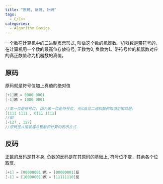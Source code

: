 ```yaml
---
title: "原码, 反码, 补码"
tags:
  - C/C++
categories:
  - Algorithm Basics
---
```

一个数在计算机中的二进制表示形式,  叫做这个数的机器数。机器数是带符号的，在计算机用一个数的最高位存放符号, 正数为0, 负数为1。带符号位的机器数对应的真正数值称为机器数的真值。

## 原码
原码就是符号位加上真值的绝对值

```c
[+1]原 = 0000 0001
[-1]原 = 1000 0001

//第一位是符号位. 因为第一位是符号位, 所以8位二进制数的取值范围就是:
[1111 1111 , 0111 1111]
//即
[-127 , 127]
//原码是人脑最容易理解和计算的表示方式.
```

## 反码
正数的反码是其本身, 负数的反码是在其原码的基础上, 符号位不变，其余各个位取反.

```c
[+1] = [00000001]原 = [00000001]反
[-1] = [10000001]原 = [11111110]反
```